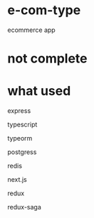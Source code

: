# e-com-type

ecommerce app

# not complete

# what used

express

typescript

typeorm

postgress

redis

next.js

redux

redux-saga
